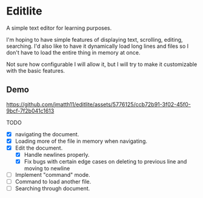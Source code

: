 # Editlite

A simple text editor for learning purposes.

I'm hoping to have simple features of displaying text, scrolling, editing, searching.
I'd also like to have it dynamically load long lines and files so I don't have to load the entire thing in memory at once.

Not sure how configurable I will allow it, but I will try to make it customizable with the basic features.

## Demo

https://github.com/jmatth11/editlite/assets/5776125/ccb72b91-3f02-45f0-9bcf-7f2b041c1613

TODO
- [x] navigating the document.
- [x] Loading more of the file in memory when navigating.
- [x] Edit the document.
    - [x] Handle newlines properly.
    - [x] Fix bugs with certain edge cases on deleting to previous line and moving to newline
- [ ] Implement "command" mode.
- [ ] Command to load another file.
- [ ] Searching through document.
